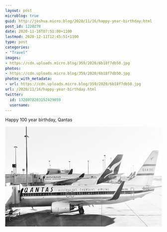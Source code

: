 ```yaml
---
layout: post
microblog: true
guid: http://joshua.micro.blog/2020/11/16/happy-year-birthday.html
post_id: 1220278
date: 2020-11-16T07:51:00+1100
lastmod: 2020-12-11T12:45:51+1100
type: post
categories:
- "Travel"
images:
- https://cdn.uploads.micro.blog/359/2020/6b18f7db50.jpg
photos:
- https://cdn.uploads.micro.blog/359/2020/6b18f7db50.jpg
photos_with_metadata:
- url: https://cdn.uploads.micro.blog/359/2020/6b18f7db50.jpg
url: /2020/11/16/happy-year-birthday.html
twitter:
  id: 1328078203152429059
  username: 
---
```

Happy 100 year birthday, Qantas

<img src="uploads/2020/6b18f7db50.jpg" width="600" height="321" alt="" />
